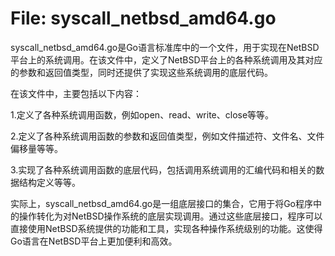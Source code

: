 # File: syscall_netbsd_amd64.go

syscall_netbsd_amd64.go是Go语言标准库中的一个文件，用于实现在NetBSD平台上的系统调用。在该文件中，定义了NetBSD平台上的各种系统调用及其对应的参数和返回值类型，同时还提供了实现这些系统调用的底层代码。

在该文件中，主要包括以下内容：

1.定义了各种系统调用函数，例如open、read、write、close等等。

2.定义了各种系统调用函数的参数和返回值类型，例如文件描述符、文件名、文件偏移量等等。

3.实现了各种系统调用函数的底层代码，包括调用系统调用的汇编代码和相关的数据结构定义等等。

实际上，syscall_netbsd_amd64.go是一组底层接口的集合，它用于将Go程序中的操作转化为对NetBSD操作系统的底层实现调用。通过这些底层接口，程序可以直接使用NetBSD系统提供的功能和工具，实现各种操作系统级别的功能。这使得Go语言在NetBSD平台上更加便利和高效。

